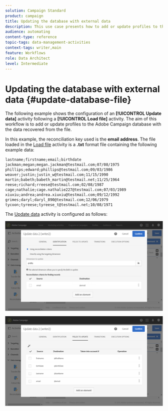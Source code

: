 ```yaml
---
solution: Campaign Standard
product: campaign
title: Updating the database with external data
description: This use case presents how to add or update profiles to the Adobe Campaign database with the data recovered from the file.
audience: automating
content-type: reference
topic-tags: data-management-activities
context-tags: writer,main
feature: Workflows
role: Data Architect
level: Intermediate
---
```


# Updating the database with external data {#update-database-file}

The following example shows the configuration of an **[!UICONTROL Update data]** activity following a **[!UICONTROL Load file]** activity. The aim of this workflow is to add or update profiles to the Adobe Campaign database with the data recovered from the file.

In this example, the reconciliation key used is the **email address**. The file loaded in the [Load file](../../automating/using/load-file.md) activity is a **.txt** format file containing the following example data:

```
lastname;firstname;email;birthdate
jackman;megan;megan.jackman@testmail.com;07/08/1975
phillips;edward;phillips@testmail.com;09/03/1986
weaver;justin;justin_w@testmail.com;11/15/1990
martin;babeth;babeth_martin@testmail.net;11/25/1964
reese;richard;rreese@testmail.com;02/08/1987
cage;nathalie;cage.nathalie227@testmail.com;07/03/1989
xiuxiu;andrea;andrea.xiuxiu@testmail.com;09/12/1992
grimes;daryl;daryl_890@testmail.com;12/06/1979
tycoon;tyreese;tyreese_t@testmail.net;10/08/1971
```

The [Update data](../../automating/using/update-data.md) activity is configured as follows:

![](assets/deduplication_example2_writer1.png)

![](assets/deduplication_example2_writer2.png)

